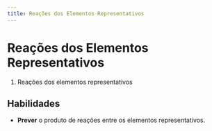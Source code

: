 ```yaml
---
title: Reações dos Elementos Representativos
---
```


# Reações dos Elementos Representativos

1. Reações dos elementos representativos

## Habilidades

- **Prever** o produto de reações entre os elementos representativos.
